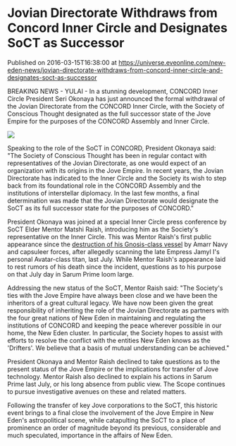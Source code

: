 # Jovian Directorate Withdraws from Concord Inner Circle and Designates SoCT as Successor
Published on 2016-03-15T16:38:00 at https://universe.eveonline.com/new-eden-news/jovian-directorate-withdraws-from-concord-inner-circle-and-designates-soct-as-successor

BREAKING NEWS - YULAI - In a stunning development, CONCORD Inner Circle President Seri Okonaya has just announced the formal withdrawal of the Jovian Directorate from the CONCORD Inner Circle, with the Society of Conscious Thought designated as the full successor state of the Jove Empire for the purposes of the CONCORD Assembly and Inner Circle.

![](http://web.ccpgamescdn.com/newssystem/media/70125/1/jove_circle_soct.png)

Speaking to the role of the SoCT in CONCORD, President Okonaya said: "The Society of Conscious Thought has been in regular contact with representatives of the Jovian Directorate, as one would expect of an organization with its origins in the Jove Empire. In recent years, the Jovian Directorate has indicated to the Inner Circle and the Society its wish to step back from its foundational role in the CONCORD Assembly and the institutions of interstellar diplomacy. In the last few months, a final determination was made that the Jovian Directorate would designate the SoCT as its full successor state for the purposes of CONCORD."

President Okonaya was joined at a special Inner Circle press conference by SoCT Elder Mentor Matshi Raish, introducing him as the Society's representative on the Inner Circle. This was Mentor Raish's first public appearance since the [destruction of his Gnosis-class vessel](http://community.eveonline.com/news/news-channels/world-news/breaking-news-society-of-conscious-thought-vessel-downed-in-sarum-prime/) by Amarr Navy and capsuleer forces, after allegedly scanning the late Empress Jamyl I's personal Avatar-class titan, last July. While Mentor Raish's appearance laid to rest rumors of his death since the incident, questions as to his purpose on that July day in Sarum Prime loom large.

Addressing the new status of the SoCT, Mentor Raish said: "The Society's ties with the Jove Empire have always been close and we have been the inheritors of a great cultural legacy. We have now been given the great responsibility of inheriting the role of the Jovian Directorate as partners with the four great nations of New Eden in maintaining and regulating the institutions of CONCORD and keeping the peace wherever possible in our home, the New Eden cluster. In particular, the Society hopes to assist with efforts to resolve the conflict with the entities New Eden knows as the 'Drifters'. We believe that a basis of mutual understanding can be achieved."

President Okonaya and Mentor Raish declined to take questions as to the present status of the Jove Empire or the implications for transfer of Jove technology. Mentor Raish also declined to explain his actions in Sarum Prime last July, or his long absence from public view. The Scope continues to pursue investigative avenues on these and related matters.

Following the transfer of key Jove corporations to the SoCT, this historic event brings to a final close the involvement of the Jove Empire in New Eden's astropolitical scene, while catapulting the SoCT to a place of prominence an order of magnitude beyond its previous, considerable and much speculated, importance in the affairs of New Eden.
